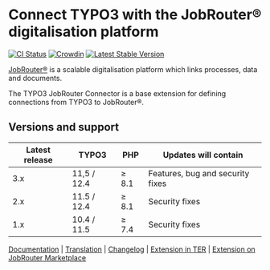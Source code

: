 # Connect TYPO3 with the JobRouter® digitalisation platform

[![CI Status](https://github.com/jobrouter/typo3-connector/workflows/CI/badge.svg?branch=main)](https://github.com/jobrouter/typo3-connector/actions?query=workflow%3ACI)
[![Crowdin](https://badges.crowdin.net/typo3-extension-jobrouterconne/localized.svg)](https://crowdin.com/project/typo3-extension-jobrouterconne)
[![Latest Stable Version](https://img.shields.io/packagist/v/brotkrueml/typo3-jobrouter-connector.svg?label=stable)](https://packagist.org/packages/brotkrueml/typo3-jobrouter-connector)

[JobRouter®](https://www.jobrouter.com/) is a scalable digitalisation
platform which links processes, data and documents.

The TYPO3 JobRouter Connector is a base extension for defining
connections from TYPO3 to JobRouter®.

## Versions and support

| Latest release | TYPO3       | PHP   | Updates will contain             |
|----------------|-------------|-------|----------------------------------|
| 3.x            | 11,5 / 12.4 | ≥ 8.1 | Features, bug and security fixes |
| 2.x            | 11.5 / 12.4 | ≥ 8.1 | Security fixes                   |
| 1.x            | 10.4 / 11.5 | ≥ 7.4 | Security fixes                   |

[Documentation](https://typo3-jobrouter.readthedocs.io/projects/connector/) |
[Translation](https://crowdin.com/project/typo3-extension-jobrouterconne) |
[Changelog](https://github.com/jobrouter/typo3-connector/blob/main/CHANGELOG.md) |
[Extension in TER](https://extensions.typo3.org/extension/jobrouter_connector/) |
[Extension on JobRouter Marketplace](https://marketplace.jobrouter.com/en/product/typo3-jobrouter-connector/)
